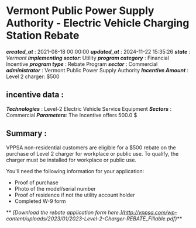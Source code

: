 # Vermont Public Power Supply Authority - Electric Vehicle Charging Station Rebate 
 ***created_at*** : 2021-08-18 00:00:00 
 ***updated_at*** : 2024-11-22 15:35:26 
 ***state** : Vermont 
 **implementing sector***: Utility 
 ***program category*** : Financial Incentive 
 ***program type*** : Rebate Program 
 ***sector*** : Commercial 
 ***administrator*** : Vermont Public Power Supply Authority 
 ***Incentive Amount*** : Level 2 charger: $500

 
 ## incentive data : 
 ***Technologies*** : Level-2 Electric Vehicle Service Equipment 
 ***Sectors*** : Commercial 
 ***Parameters***: The Incentive offers 500.0 $ 
 
 ## Summary : 
 VPPSA non-residential customers are eligible for a $500 rebate on the purchase
of Level 2 charger for workplace or public use. To qualify, the charger must
be installed for workplace or public use.

You'll need the following information for your application:

  * Proof of purchase
  * Photo of the model/serial number
  * Proof of residence if not the utility account holder
  * Completed W-9 form

** _[Download the rebate application form here.](http://vppsa.com/wp-
content/uploads/2023/01/2023-Level-2-Charger-REBATE_Fillable.pdf)_**  

 
 